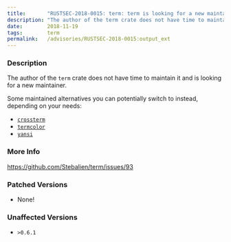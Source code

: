 ```yaml
---
title:       "RUSTSEC-2018-0015: term: term is looking for a new maintainer"
description: "The author of the term crate does not have time to maintain it and is looking for a new maintainer. Some maintained alternatives you can potentially switch to instead, depending on your needs  crosstermhttpsgithub.comcrosstermrscrossterm  termcolorhttpscrates.iocratestermcolor  yansihttpscrates.iocratesyansi"
date:        2018-11-19
tags:        term
permalink:   /advisories/RUSTSEC-2018-0015:output_ext
---
```


### Description

The author of the `term` crate does not have time to maintain it and is looking
for a new maintainer.

Some maintained alternatives you can potentially switch to instead, depending
on your needs:

- [`crossterm`](https://github.com/crossterm-rs/crossterm)
- [`termcolor`](https://crates.io/crates/termcolor)
- [`yansi`](https://crates.io/crates/yansi)

### More Info

<https://github.com/Stebalien/term/issues/93>

### Patched Versions

- None!


### Unaffected Versions

- `>0.6.1`
